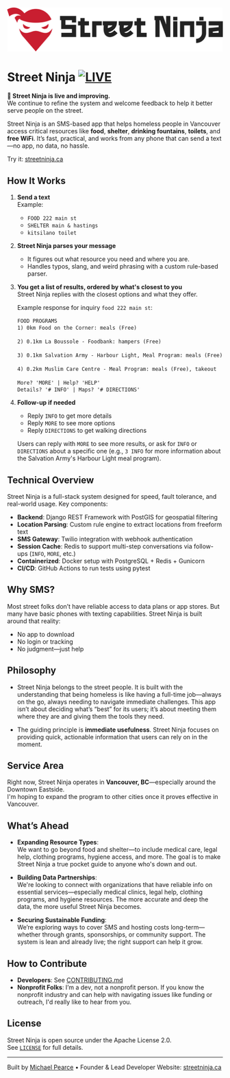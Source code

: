 ![Street Ninja logo](logo.png)

# Street Ninja [![LIVE](https://img.shields.io/badge/status-LIVE-brightgreen)](https://streetninja.ca)

**🚧 Street Ninja is live and improving.**  
We continue to refine the system and welcome feedback to help it better serve people on the street.

Street Ninja is an SMS-based app that helps homeless people in Vancouver access critical resources like **food**, **shelter**, **drinking fountains**, **toilets**, and **free WiFi**. It’s fast, practical, and works from any phone that can send a text—no app, no data, no hassle.

Try it: [streetninja.ca](https://streetninja.ca/try-it-out)


## How It Works

1. **Send a text**  
   Example:  
   - `FOOD 222 main st`  
   - `SHELTER main & hastings`  
   - `kitsilano toilet`

2. **Street Ninja parses your message**  
   - It figures out what resource you need and where you are.
   - Handles typos, slang, and weird phrasing with a custom rule-based parser.

3. **You get a list of results, ordered by what's closest to you**  
   Street Ninja replies with the closest options and what they offer.  

   Example response for inquiry `food 222 main st`:  
   ```
   FOOD PROGRAMS
   1) 0km Food on the Corner: meals (Free) 

   2) 0.1km La Boussole - Foodbank: hampers (Free) 

   3) 0.1km Salvation Army - Harbour Light, Meal Program: meals (Free) 

   4) 0.2km Muslim Care Centre - Meal Program: meals (Free), takeout 

   More? 'MORE' | Help? 'HELP'
   Details? '# INFO' | Maps? '# DIRECTIONS'
   ```

4. **Follow-up if needed**  
   - Reply `INFO` to get more details  
   - Reply `MORE` to see more options  
   - Reply `DIRECTIONS` to get walking directions

   Users can reply with `MORE` to see more results, or ask for `INFO` or `DIRECTIONS` about a specific one (e.g., `3 INFO` for more information about the Salvation Army's Harbour Light meal program).


## Technical Overview

Street Ninja is a full-stack system designed for speed, fault tolerance, and real-world usage. Key components:

- **Backend**: Django REST Framework with PostGIS for geospatial filtering
- **Location Parsing**: Custom rule engine to extract locations from freeform text
- **SMS Gateway**: Twilio integration with webhook authentication
- **Session Cache**: Redis to support multi-step conversations via follow-ups (`INFO`, `MORE`, etc.)
- **Containerized**: Docker setup with PostgreSQL + Redis + Gunicorn
- **CI/CD**: GitHub Actions to run tests using pytest


## Why SMS?

Most street folks don’t have reliable access to data plans or app stores. But many have basic phones with texting capabilities. Street Ninja is built around that reality:  
- No app to download  
- No login or tracking  
- No judgment—just help


## Philosophy

- Street Ninja belongs to the street people. It is built with the understanding that being homeless is like having a full-time job—always on the go, always needing to navigate immediate challenges. This app isn’t about deciding what’s “best” for its users; it’s about meeting them where they are and giving them the tools they need.

- The guiding principle is **immediate usefulness**. Street Ninja focuses on providing quick, actionable information that users can rely on in the moment.


## Service Area

Right now, Street Ninja operates in **Vancouver, BC**—especially around the Downtown Eastside.  
I'm hoping to expand the program to other cities once it proves effective in Vancouver.


## What’s Ahead

- **Expanding Resource Types**:  
  We want to go beyond food and shelter—to include medical care, legal help, clothing programs, hygiene access, and more. The goal is to make Street Ninja a true pocket guide to anyone who's down and out.

- **Building Data Partnerships**:  
  We're looking to connect with organizations that have reliable info on essential services—especially medical clinics, legal help, clothing programs, and hygiene resources. The more accurate and deep the data, the more useful Street Ninja becomes.

- **Securing Sustainable Funding**:  
  We’re exploring ways to cover SMS and hosting costs long-term—whether through grants, sponsorships, or community support. The system is lean and already live; the right support can help it grow.


## How to Contribute

- **Developers**: See [CONTRIBUTING.md](CONTRIBUTING.md)  
- **Nonprofit Folks**: I’m a dev, not a nonprofit person. If you know the nonprofit industry and can help with navigating issues like funding or outreach, I'd really like to hear from you.


## License

Street Ninja is open source under the Apache License 2.0.  
See [`LICENSE`](LICENSE) for full details.


---


Built by [Michael Pearce](mailto:michaelpearce@streetninja.ca) • Founder & Lead Developer
Website: [streetninja.ca](https://streetninja.ca)